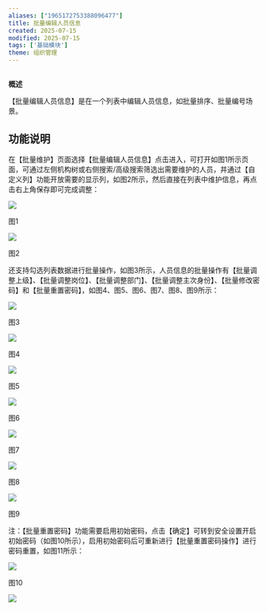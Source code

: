 ```yaml
---
aliases: ["1965172753388096477"]
title: 批量编辑人员信息
created: 2025-07-15
modified: 2025-07-15
tags: ['基础模块']
theme: 组织管理
---
```


##

**概述**

【批量编辑人员信息】是在一个列表中编辑人员信息，如批量排序、批量编号场景。

## **功能说明**

在【批量维护】页面选择【批量编辑人员信息】点击进入，可打开如图1所示页面，可通过左侧机构树或右侧搜索/高级搜索筛选出需要维护的人员，并通过【自定义列】功能开放需要的显示列，如图2所示，然后直接在列表中维护信息，再点击右上角保存即可完成调整：

![](https://myhelpdoc.oss-cn-heyuan.aliyuncs.com/mdimages/e610ac2f9bbc7df51d5c288431391117.jpg)

图1

![](https://myhelpdoc.oss-cn-heyuan.aliyuncs.com/mdimages/5b7fd0edd9af7db23d7e82d48070280a.jpg)

图2

还支持勾选列表数据进行批量操作，如图3所示，人员信息的批量操作有【批量调整上级】、【批量调整岗位】、【批量调整部门】、【批量调整主次身份】、【批量修改密码】和【批量重置密码】，如图4、图5、图6、图7、图8、图9所示：

![](https://myhelpdoc.oss-cn-heyuan.aliyuncs.com/mdimages/41bafc52c42cd848f6d8ad770e78c50a.jpg)

图3

![](https://myhelpdoc.oss-cn-heyuan.aliyuncs.com/mdimages/43cfcac2b2aba1301e9f6afd8f3c3115.jpg)

图4

![](https://myhelpdoc.oss-cn-heyuan.aliyuncs.com/mdimages/4299f63e231d8dd39a3d7ef3d28413d9.jpg)

图5

![](https://myhelpdoc.oss-cn-heyuan.aliyuncs.com/mdimages/9ab6592ca772fbf40fdb7b15847b1cf8.jpg)

图6

![](https://myhelpdoc.oss-cn-heyuan.aliyuncs.com/mdimages/5365fbcd1f0d33f947c5247c6fc4bd02.jpg)

图7

![](https://myhelpdoc.oss-cn-heyuan.aliyuncs.com/mdimages/33a7e186889cc7b5dfa127ded850f0d4.jpg)

图8

![](https://myhelpdoc.oss-cn-heyuan.aliyuncs.com/mdimages/ef4d7ad7a9c4a19bb3f3ad1d3691f9d4.jpg)

图9

注：【批量重置密码】功能需要启用初始密码，点击【确定】可转到安全设置开启初始密码（如图10所示），启用初始密码后可重新进行【批量重置密码操作】进行密码重置，如图11所示：

![](https://myhelpdoc.oss-cn-heyuan.aliyuncs.com/mdimages/647bfb4955eb367c09b8802e908e30ff.jpg)

图10

![](https://myhelpdoc.oss-cn-heyuan.aliyuncs.com/mdimages/907b9629d40ce0f0fa18586f912253aa.jpg)

